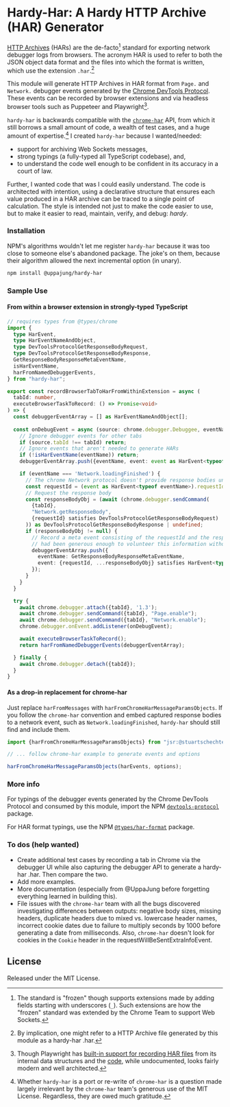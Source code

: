 # Hardy-Har: A Hardy HTTP Archive (HAR) Generator 

[HTTP Archives](http://www.softwareishard.com/blog/har-12-spec) (HARs) are the de-facto[^frozen] standard for exporting network debugger logs from browsers. The acronym HAR is used to refer to both the JSON object data format and the files into which the format is written, which use the extension `.har`.[^hardy-har-har]

This module will generate HTTP Archives in HAR format from `Page.` and `Network.` debugger events generated by the [Chrome DevTools Protocol](https://chromedevtools.github.io/devtools-protocol). These events can be recorded by browser extensions and via headless browser tools such as Puppeteer and Playwright[^playwright].

`hardy-har` is backwards compatible with the [`chrome-har`](https://github.com/sitespeedio/chrome-har) API, from which it still borrows a small amount of code, a wealth of test cases, and a huge amount of expertise.[^port-or-rewrite] I created `hardy-har` because I wanted/needed:
  - support for archiving Web Sockets messages,
  - strong typings (a fully-typed all TypeScript codebase), and,
  - to understand the code well enough to be confident in its accuracy in a court of law.

Further, I wanted code that was I could easily understand. The code is architected with intention, using a declarative structure that ensures each value produced in a HAR archive can be traced to a single point of calculation. The style is intended not just to make the code easier to use, but to make it easier to read, maintain, verify, and debug: *hardy*.

### Installation
NPM's algorithms wouldn't let me register `hardy-har` because it was too close to someone else's abandoned package. The joke's on them, because their algorithm allowed the next incremental option (in unary).

```bash
npm install @uppajung/hardy-har
```

### Sample Use

#### From within a browser extension in strongly-typed TypeScript
```typescript
// requires types from @types/chrome
import {
  type HarEvent,
  type HarEventNameAndObject,
  type DevToolsProtocolGetResponseBodyRequest,
  type DevToolsProtocolGetResponseBodyResponse,
  GetResponseBodyResponseMetaEventName,
  isHarEventName,
  harFromNamedDebuggerEvents,
} from "hardy-har";

export const recordBrowserTabToHarFromWithinExtension = async (
  tabId: number,
  executeBrowserTaskToRecord: () => Promise<void>
) => {
  const debuggerEventArray = [] as HarEventNameAndObject[]; 
  
  const onDebugEvent = async (source: chrome.debugger.Debuggee, eventName: string, event: unknown) => {
    // Ignore debugger events for other tabs
    if (source.tabId !== tabId) return;
    // Ignore events that aren't needed to generate HARs 
    if (!isHarEventName(eventName)) return;
    debuggerEventArray.push({eventName, event: event as HarEvent<typeof eventName>});

    if (eventName === 'Network.loadingFinished') {
      // The chrome Network protocol doesn't provide response bodies unless you ask.
      const requestId = (event as HarEvent<typeof eventName>).requestId;
      // Request the response body
      const responseBodyObj = (await (chrome.debugger.sendCommand(
        {tabId},
        "Network.getResponseBody",
        {requestId} satisfies DevToolsProtocolGetResponseBodyRequest)
      )) as DevToolsProtocolGetResponseBodyResponse | undefined;
      if (responseBodyObj != null) {
        // Record a meta event consisting of the requestId and the response body, as if the Chrome DevTools protocol
        // had been generous enough to volunteer this information without us begging for it.
        debuggerEventArray.push({
          eventName: GetResponseBodyResponseMetaEventName,
          event: {requestId, ...responseBodyObj} satisfies HarEvent<typeof GetResponseBodyResponseMetaEventName>
        });
      }
    }		
  }

  try {
    await chrome.debugger.attach({tabId}, '1.3');
    await chrome.debugger.sendCommand({tabId}, "Page.enable");
    await chrome.debugger.sendCommand({tabId}, "Network.enable");
    chrome.debugger.onEvent.addListener(onDebugEvent);

    await executeBrowserTaskToRecord();
    return harFromNamedDebuggerEvents(debuggerEventArray);

  } finally {
    await chrome.debugger.detach({tabId});
  }
}
```

#### As a drop-in replacement for chrome-har

Just replace `harFromMessages` with `harFromChromeHarMessageParamsObjects`.
If you follow the `chrome-har` convention and embed captured response bodies
to a network event, such as `Network.loadingFinished`, `hardy-har` should
still find and include them.

```javascript
import {harFromChromeHarMessageParamsObjects} from "jsr:@stuartschechter/hardy-har";

// ... follow chrome-har example to generate events and options

harFromChromeHarMessageParamsObjects(harEvents, options);
```

### More info

For typings of the debugger events generated by the Chrome DevTools Protocol and consumed by this module, import the NPM [`devtools-protocol`](https://www.npmjs.com/package/devtools-protocol) package.

For HAR format typings, use the NPM [`@types/har-format`](https://www.npmjs.com/package/@types/har-format) package.

### To dos (help wanted)

 - Create additional test cases by recording a tab in Chrome via the debugger UI while also capturing the debugger API to generate a hardy-har .har. Then compare the two.
 - Add more examples.
 - More documentation (especially from @UppaJung before forgetting everything learned in building this).
 - File issues with the `chrome-har` team with all the bugs discovered investigating differences between outputs: negative body sizes, missing headers, duplicate headers due to mixed vs. lowercase header names, incorrect cookie dates due to failure to multiply seconds by 1000 before generating a date from milliseconds. Also, `chrome-har` doesn't look for cookies in the `Cookie` header in the requestWillBeSentExtraInfoEvent.


[^playwright]: Though Playwright has [built-in support for recording HAR files](https://playwright.dev/docs/api/class-browser#browser-new-context-option-record-har) from its internal data structures and the [code](https://github.com/microsoft/playwright/blob/main/packages/playwright-core/src/server/har/harTracer.ts), while undocumented, looks fairly modern and well architected.

[^frozen]: The standard is "frozen" though supports extensions made by adding fields starting with underscores (`_`). Such extensions are how the "frozen" standard was extended by the Chrome Team to support Web Sockets.

[^hardy-har-har]: By implication, one might refer to a HTTP Archive file generated by this module as a hardy-har .har.

[^port-or-rewrite]: Whether `hardy-har` is a port or re-write of `chrome-har` is a question made largely irrelevant by the `chrome-har` team's generous use of the MIT License. Regardless, they are owed much gratitude.

## License
Released under the MIT License.